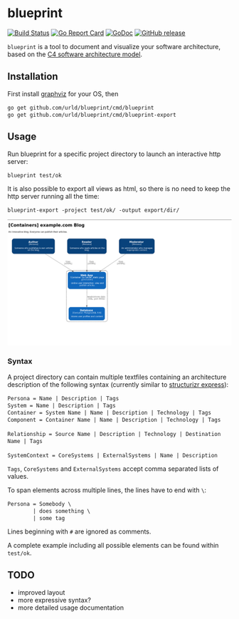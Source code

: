 # blueprint

[![Build Status](https://travis-ci.org/urld/blueprint.svg?branch=master)](https://travis-ci.org/urld/blueprint)
[![Go Report Card](https://goreportcard.com/badge/github.com/urld/blueprint)](https://goreportcard.com/report/github.com/urld/blueprint)
[![GoDoc](https://godoc.org/github.com/urld/blueprint?status.svg)](https://godoc.org/github.com/urld/blueprint)
[![GitHub release](https://img.shields.io/github/release/urld/blueprint.svg)](https://github.com/urld/blueprint/releases/latest)

`blueprint` is a tool to document and visualize your software architecture, based on the [C4 software architecture model](https://c4model.com).

## Installation

First install [graphviz](http://graphviz.org/Download.php) for your OS, then

	go get github.com/urld/blueprint/cmd/blueprint
	go get github.com/urld/blueprint/cmd/blueprint-export

## Usage
Run blueprint for a specific project directory to launch an interactive http server:

	blueprint test/ok

It is also possible to export all views as html, so there is no need to keep the http server
running all the time:

	blueprint-export -project test/ok/ -output export/dir/

![Example](https://github.com/urld/blueprint/blob/master/test/example.png)

### Syntax

A project directory can contain multiple textfiles
containing an architecture description of the following syntax (currently similar to [structurizr express](https://structurizr.com/express)):

	Persona = Name | Description | Tags
	System = Name | Description | Tags
	Container = System Name | Name | Description | Technology | Tags
	Component = Container Name | Name | Description | Technology | Tags

	Relationship = Source Name | Description | Technology | Destination Name | Tags

	SystemContext = CoreSystems | ExternalSystems | Name | Description

`Tags`, `CoreSystems` and `ExternalSystems` accept comma separated lists of values.

To span elements across multiple lines, the lines have to end with `\`:

	Persona = Somebody \
	        | does something \
	        | some tag

Lines beginning with `#` are ignored as comments.

A complete example including all possible elements can be found within `test/ok`.


## TODO

* improved layout
* more expressive syntax?
* more detailed usage documentation
